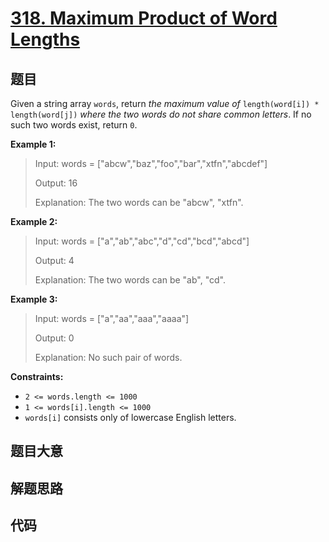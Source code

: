 # [318. Maximum Product of Word Lengths](https://leetcode.com/problems/maximum-product-of-word-lengths/)

## 题目

Given a string array `words`, return _the maximum value of_ `length(word[i]) *
length(word[j])` _where the two words do not share common letters_. If no such
two words exist, return `0`.



**Example 1:**

> Input: words = ["abcw","baz","foo","bar","xtfn","abcdef"]
> 
> Output: 16
> 
> Explanation: The two words can be "abcw", "xtfn".

**Example 2:**

> Input: words = ["a","ab","abc","d","cd","bcd","abcd"]
> 
> Output: 4
> 
> Explanation: The two words can be "ab", "cd".

**Example 3:**

> Input: words = ["a","aa","aaa","aaaa"]
> 
> Output: 0
> 
> Explanation: No such pair of words.

**Constraints:**

  * `2 <= words.length <= 1000`
  * `1 <= words[i].length <= 1000`
  * `words[i]` consists only of lowercase English letters.


## 题目大意

## 解题思路

## 代码

```javascript

```


